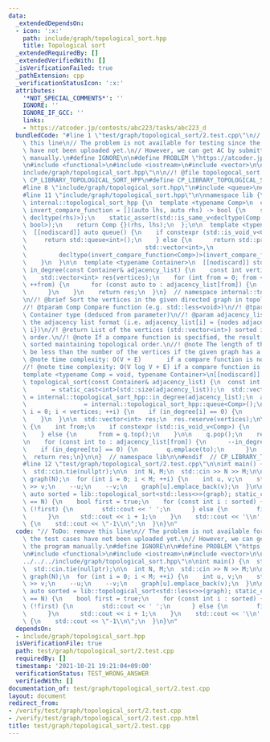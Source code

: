 ```yaml
---
data:
  _extendedDependsOn:
  - icon: ':x:'
    path: include/graph/topological_sort.hpp
    title: Topological sort
  _extendedRequiredBy: []
  _extendedVerifiedWith: []
  _isVerificationFailed: true
  _pathExtension: cpp
  _verificationStatusIcon: ':x:'
  attributes:
    '*NOT_SPECIAL_COMMENTS*': ''
    IGNORE: ''
    IGNORE_IF_GCC: ''
    links:
    - https://atcoder.jp/contests/abc223/tasks/abc223_d
  bundledCode: "#line 1 \"test/graph/topological_sort/2.test.cpp\"\n// ToDo: remove\
    \ this line\n// The problem is not available for testing since the test cases\
    \ have not been uploaded yet.\n// However, we can get AC by submitting the program\
    \ manually.\n#define IGNORE\n\n#define PROBLEM \"https://atcoder.jp/contests/abc223/tasks/abc223_d\"\
    \n#include <functional>\n#include <iostream>\n#include <vector>\n\n#line 1 \"\
    include/graph/topological_sort.hpp\"\n\n//! @file topologocal_sort.hpp\n\n#ifndef\
    \ CP_LIBRARY_TOPOLOGICAL_SORT_HPP\n#define CP_LIBRARY_TOPOLOGICAL_SORT_HPP\n\n\
    #line 8 \"include/graph/topological_sort.hpp\"\n#include <queue>\n#include <type_traits>\n\
    #line 11 \"include/graph/topological_sort.hpp\"\n\nnamespace lib {\n\nnamespace\
    \ internal::topological_sort_hpp {\n  template <typename Comp>\n  constexpr auto\
    \ invert_compare_function = [](auto lhs, auto rhs) -> bool {\n    static_assert(std::is_same_v<decltype(lhs),\
    \ decltype(rhs)>);\n    static_assert(std::is_same_v<decltype(Comp {}(rhs, lhs)),\
    \ bool>);\n    return Comp {}(rhs, lhs);\n  };\n\n  template <typename Comp>\n\
    \  [[nodiscard]] auto queue() {\n    if constexpr (std::is_void_v<Comp>) {\n \
    \     return std::queue<int>();\n    } else {\n      return std::priority_queue<int,\n\
    \                                 std::vector<int>,\n                        \
    \         decltype(invert_compare_function<Comp>)>(invert_compare_function<Comp>);\n\
    \    }\n  }\n\n  template <typename Container>\n  [[nodiscard]] std::vector<int>\
    \ in_degree(const Container& adjacency_list) {\n    const int vertices = static_cast<int>(std::size(adjacency_list));\n\
    \    std::vector<int> res(vertices);\n    for (int from = 0; from < vertices;\
    \ ++from) {\n      for (const auto to : adjacency_list[from]) {\n        ++res[to];\n\
    \      }\n    }\n    return res;\n  }\n}  // namespace internal::topological_sort_hpp\n\
    \n//! @brief Sort the vertices in the given directed graph in topological order.\n\
    //! @tparam Comp Compare function (e.g. std::less<void>)\n//! @tparam Container\
    \ Container type (deduced from parameter)\n//! @param adjacency_list Graph in\
    \ the adjacency list format (i.e. adjacency_list[i] = {nodes adjacent to node\
    \ i})\n//! @return List of the vertices (std::vector<int>) sorted in topological\
    \ order.\n//! @note If a compare function is specified, the result will be further\
    \ sorted maintaining topological order.\n//! @note The length of the result will\
    \ be less than the number of the vertices if the given graph has a cycle.\n//!\
    \ @note time complexity: O(V + E)       if a compare function is not specified\n\
    //! @note time complexity: O(V log V + E) if a compare function is specified\n\
    template <typename Comp = void, typename Container>\n[[nodiscard]] std::vector<int>\
    \ topological_sort(const Container& adjacency_list) {\n  const int vertices  \
    \       = static_cast<int>(std::size(adjacency_list));\n  std::vector<int> in_degree\
    \ = internal::topological_sort_hpp::in_degree(adjacency_list);\n  auto q     \
    \                = internal::topological_sort_hpp::queue<Comp>();\n\n  for (int\
    \ i = 0; i < vertices; ++i) {\n    if (in_degree[i] == 0) {\n      q.emplace(i);\n\
    \    }\n  }\n\n  std::vector<int> res;\n  res.reserve(vertices);\n\n  while (!q.empty())\
    \ {\n    int from;\n    if constexpr (std::is_void_v<Comp>) {\n      from = q.front();\n\
    \    } else {\n      from = q.top();\n    }\n\n    q.pop();\n    res.emplace_back(from);\n\
    \n    for (const int to : adjacency_list[from]) {\n      --in_degree[to];\n  \
    \    if (in_degree[to] == 0) {\n        q.emplace(to);\n      }\n    }\n  }\n\n\
    \  return res;\n}\n\n}  // namespace lib\n\n#endif  // CP_LIBRARY_TOPOLOGICAL_SORT_HPP\n\
    #line 12 \"test/graph/topological_sort/2.test.cpp\"\n\nint main() {\n  std::ios_base::sync_with_stdio(false);\n\
    \  std::cin.tie(nullptr);\n\n  int N, M;\n  std::cin >> N >> M;\n\n  std::vector<std::vector<int>>\
    \ graph(N);\n  for (int i = 0; i < M; ++i) {\n    int u, v;\n    std::cin >> u\
    \ >> v;\n    --u;\n    --v;\n    graph[u].emplace_back(v);\n  }\n\n  if (const\
    \ auto sorted = lib::topological_sort<std::less<>>(graph); static_cast<int>(std::size(sorted))\
    \ == N) {\n    bool first = true;\n    for (const int i : sorted) {\n      if\
    \ (!first) {\n        std::cout << ' ';\n      } else {\n        first = false;\n\
    \      }\n      std::cout << i + 1;\n    }\n    std::cout << '\\n';\n  } else\
    \ {\n    std::cout << \"-1\\n\";\n  }\n}\n"
  code: "// ToDo: remove this line\n// The problem is not available for testing since\
    \ the test cases have not been uploaded yet.\n// However, we can get AC by submitting\
    \ the program manually.\n#define IGNORE\n\n#define PROBLEM \"https://atcoder.jp/contests/abc223/tasks/abc223_d\"\
    \n#include <functional>\n#include <iostream>\n#include <vector>\n\n#include \"\
    ../../../include/graph/topological_sort.hpp\"\n\nint main() {\n  std::ios_base::sync_with_stdio(false);\n\
    \  std::cin.tie(nullptr);\n\n  int N, M;\n  std::cin >> N >> M;\n\n  std::vector<std::vector<int>>\
    \ graph(N);\n  for (int i = 0; i < M; ++i) {\n    int u, v;\n    std::cin >> u\
    \ >> v;\n    --u;\n    --v;\n    graph[u].emplace_back(v);\n  }\n\n  if (const\
    \ auto sorted = lib::topological_sort<std::less<>>(graph); static_cast<int>(std::size(sorted))\
    \ == N) {\n    bool first = true;\n    for (const int i : sorted) {\n      if\
    \ (!first) {\n        std::cout << ' ';\n      } else {\n        first = false;\n\
    \      }\n      std::cout << i + 1;\n    }\n    std::cout << '\\n';\n  } else\
    \ {\n    std::cout << \"-1\\n\";\n  }\n}\n"
  dependsOn:
  - include/graph/topological_sort.hpp
  isVerificationFile: true
  path: test/graph/topological_sort/2.test.cpp
  requiredBy: []
  timestamp: '2021-10-21 19:21:04+09:00'
  verificationStatus: TEST_WRONG_ANSWER
  verifiedWith: []
documentation_of: test/graph/topological_sort/2.test.cpp
layout: document
redirect_from:
- /verify/test/graph/topological_sort/2.test.cpp
- /verify/test/graph/topological_sort/2.test.cpp.html
title: test/graph/topological_sort/2.test.cpp
---
```

